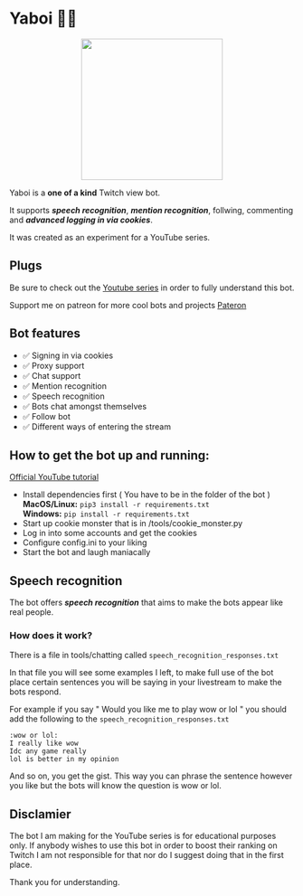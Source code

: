 # Yaboi 🤙🏻

<p align="center">
 <img width=250px src="https://s4.gifyu.com/images/Untitled-designd02054fc0937a496.gif">
</p>


Yaboi is a **one of a kind** Twitch view bot. </br>

It supports **_speech recognition_**, **_mention recognition_**, follwing, commenting and **_advanced logging in via cookies_**.

It was created as an experiment for a YouTube series. 

## Plugs
Be sure to check out the [Youtube series](https://www.youtube.com/watch?v=QhDiEoX_JM0&list=PLQXIlO6M6IM2JQpQlNURzLlB2jQCJVJmc) in order to fully understand this bot.

Support me on patreon for more cool bots and projects [Pateron](https://www.patreon.com/coeex)
 
 ## Bot features

 - ✅ Signing in via cookies
 - ✅ Proxy support 
 - ✅ Chat support
 - ✅ Mention recognition
 - ✅ Speech recognition
 - ✅ Bots chat amongst themselves
 - ✅ Follow bot
 - ✅ Different ways of entering the stream

## How to get the bot up and running:

[Official YouTube tutorial](https://youtu.be/o87U8asusyo)

- Install dependencies first ( You have to be in the folder of the bot ) </br>
**MacOS/Linux:** ```pip3 install -r requirements.txt``` </br>
**Windows:** ```pip install -r requirements.txt```
- Start up cookie monster that is in /tools/cookie_monster.py
- Log in into some accounts and get the cookies
- Configure config.ini to your liking
- Start the bot and laugh maniacally

## Speech recognition

The bot offers **_speech recognition_** that aims to make the bots appear like real people.

### How does it work?

There is a file in tools/chatting called ```speech_recognition_responses.txt```

In that file you will see some examples I left, to make full use of the bot place certain sentences you will be saying in your livestream to make the bots respond. 

For example if you say " Would you like me to play wow or lol " you should add the following to the ```speech_recognition_responses.txt```

```
:wow or lol:
I really like wow
Idc any game really
lol is better in my opinion
```
And so on, you get the gist. This way you can phrase the sentence however you like but the bots will know the question is wow or lol.

 ## Disclamier

 The bot I am making for the YouTube series is for educational purposes only. If anybody wishes to use this bot in order to boost their ranking on Twitch I am not responsible for that nor do I suggest doing that in the first place. 

 Thank you for understanding.
